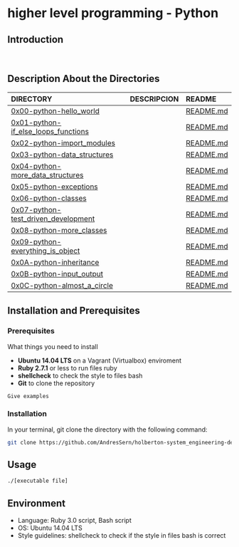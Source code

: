 # higher level programming - Python

## Introduction 

<br/>

## Description About the Directories 

| DIRECTORY | DESCRIPCION | README |
| :--- | :--- | :--- |
|  [0x00-python-hello_world](https://github.com/AndresSern/holbertonschool-higher_level_programming/tree/main/0x00-python-hello_world)|      |  [README.md](https://github.com/AndresSern/holbertonschool-higher_level_programming/blob/main/0x00-python-hello_world/README.md)|
|  [0x01-python-if_else_loops_functions](https://github.com/AndresSern/holbertonschool-higher_level_programming/tree/main/0x01-python-if_else_loops_functions)|      |  [README.md](https://github.com/AndresSern/holbertonschool-higher_level_programming/blob/main/0x01-python-if_else_loops_functions/README.md)|
|  [0x02-python-import_modules](https://github.com/AndresSern/holbertonschool-higher_level_programming/tree/main/0x02-python-import_modules)|      |  [README.md](https://github.com/AndresSern/holbertonschool-higher_level_programming/blob/main/0x02-python-import_modules/README.md)|
|  [0x03-python-data_structures](https://github.com/AndresSern/holbertonschool-higher_level_programming/tree/main/0x03-python-data_structures)|      |  [README.md](https://github.com/AndresSern/holbertonschool-higher_level_programming/blob/main/0x03-python-data_structures/README.md)|
|  [0x04-python-more_data_structures](https://github.com/AndresSern/holbertonschool-higher_level_programming/tree/main/0x04-python-more_data_structures)|      |  [README.md](https://github.com/AndresSern/holbertonschool-higher_level_programming/blob/main/0x04-python-more_data_structures/README.md)|
|  [0x05-python-exceptions](https://github.com/AndresSern/holbertonschool-higher_level_programming/tree/main/0x05-python-exceptions)|      |  [README.md](https://github.com/AndresSern/holbertonschool-higher_level_programming/blob/main/0x05-python-exceptions/README.md)|
|  [0x06-python-classes](https://github.com/AndresSern/holbertonschool-higher_level_programming/tree/main/0x06-python-classes)|      |  [README.md](https://github.com/AndresSern/holbertonschool-higher_level_programming/blob/main/0x06-python-classes/README.md)|
|  [0x07-python-test_driven_development](https://github.com/AndresSern/holbertonschool-higher_level_programming/tree/main/0x07-python-test_driven_development)|      |  [README.md](https://github.com/AndresSern/holbertonschool-higher_level_programming/blob/main/0x07-python-test_driven_development/README.md)|
|  [0x08-python-more_classes](https://github.com/AndresSern/holbertonschool-higher_level_programming/tree/main/0x08-python-more_classes)|      |  [README.md](https://github.com/AndresSern/holbertonschool-higher_level_programming/blob/main/0x08-python-more_classes/README.md)|
|  [0x09-python-everything_is_object](https://github.com/AndresSern/holbertonschool-higher_level_programming/tree/main/0x09-python-everything_is_object)|      |  [README.md](https://github.com/AndresSern/holbertonschool-higher_level_programming/blob/main/0x09-python-everything_is_object/README.md)|
|  [0x0A-python-inheritance](https://github.com/AndresSern/holbertonschool-higher_level_programming/tree/main/0x0A-python-inheritance)|      |  [README.md](https://github.com/AndresSern/holbertonschool-higher_level_programming/blob/main/0x0A-python-inheritance/README.md)|
|  [0x0B-python-input_output](https://github.com/AndresSern/holbertonschool-higher_level_programming/tree/main/0x0B-python-input_output)|      |  [README.md](https://github.com/AndresSern/holbertonschool-higher_level_programming/blob/main/0x0B-python-input_output/README.md)|
|  [0x0C-python-almost_a_circle](https://github.com/AndresSern/holbertonschool-higher_level_programming/tree/main/0x0C-python-almost_a_circle)|      |  [README.md](https://github.com/AndresSern/holbertonschool-higher_level_programming/tree/main/0x0C-python-almost_a_circle)|


## Installation  and Prerequisites

### Prerequisites

What things you need to install
- **Ubuntu 14.04 LTS** on a Vagrant (Virtualbox) enviroment 
- **Ruby 2.7.1** or less to run files ruby 
- **shellcheck** to check the style to files bash
- **Git** to clone the repository

```
Give examples
```
### Installation
In your terminal, git clone the directory with the following command:

```sh
git clone https://github.com/AndresSern/holberton-system_engineering-devops.git/
```
## Usage 

```sh
./[executable file]
```

## Environment

- Language: Ruby 3.0 script, Bash script  
- OS: Ubuntu 14.04 LTS
- Style guidelines: shellcheck to check if the style in files bash is correct
